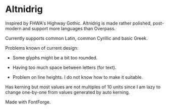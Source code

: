 # Altnidrig

Inspired by FHWA's Highway Gothic. Altnidrig is made rather polished, post-modern and support more languages than Overpass.

Currently supports common Latin, common Cyrillic and basic Greek.

Problems known of current design:

- Some glyphs might be a bit too rounded.

- Having too much space between letters (for text).

- Problem on line heights. I do not know how to make it suitable.

Has kerning but most values are not multiples of 10 units since I am lazy to change one-by-one from values generated by auto kerning.

Made with FontForge.

